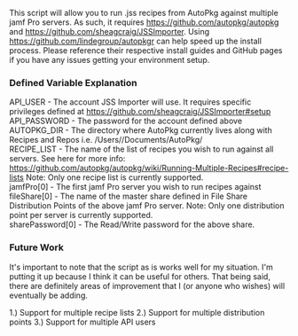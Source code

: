 This script will allow you to run .jss recipes from AutoPkg against multiple jamf Pro servers. As such, it requires https://github.com/autopkg/autopkg and https://github.com/sheagcraig/JSSImporter. Using https://github.com/lindegroup/autopkgr can help speed up the install process. Please reference their respective install guides and GitHub pages if you have any issues getting your environment setup.

### Defined Variable Explanation ###

API_USER - The account JSS Importer will use. It requires specific privileges defined at https://github.com/sheagcraig/JSSImporter#setup
<br>
API_PASSWORD - The password for the account defined above
<br>
AUTOPKG_DIR - The directory where AutoPkg currently lives along with Recipes and Repos i.e. /Users/<user name>/Documents/AutoPkg/
<br>
RECIPE_LIST - The name of the list of recipes you wish to run against all servers.  See here for more info: https://github.com/autopkg/autopkg/wiki/Running-Multiple-Recipes#recipe-lists Note: Only one recipe list is currently supported.
<br>
jamfPro[0] - The first jamf Pro server you wish to run recipes against
<br>
fileShare[0] - The name of the master share defined in File Share Distribution Points of the above jamf Pro server. Note: Only one distribution point per server is currently supported.
<br>
sharePassword[0] - The Read/Write password for the above share.

### Future Work            
It's important to note that the script as is works well for my situation. I'm putting it up because I think it can be useful for others. That being said, there are definitely areas of improvement that I (or anyone who wishes) will eventually be adding.

1.) Support for multiple recipe lists
2.) Support for multiple distribution points
3.) Support for multiple API users
